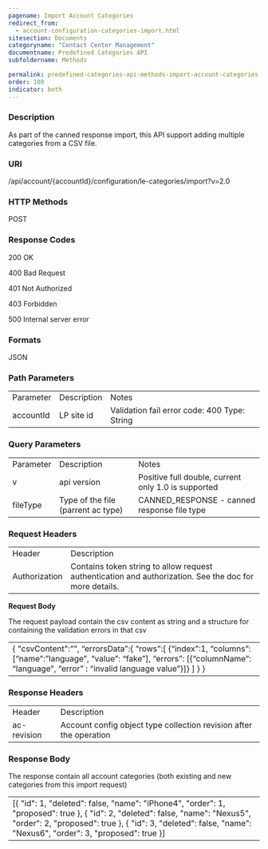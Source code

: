 ```yaml
---
pagename: Import Account Categories
redirect_from:
  - account-configuration-categories-import.html
sitesection: Documents
categoryname: "Contact Center Management"
documentname: Predefined Categories API
subfoldername: Methods

permalink: predefined-categories-api-methods-import-account-categories.html
order: 100
indicator: both
---
```


### Description

As part of the canned response import, this API support adding multiple categories from a CSV file.

### URI

/api/account/{accountId}/configuration/le-categories/import?v=2.0

### HTTP Methods

POST

### Response Codes

200 OK

400 Bad Request

401 Not Authorized

403 Forbidden

500 Internal server error

### Formats

JSON

### Path Parameters

<table>
  <tr>
    <td>Parameter</td>
    <td>Description</td>
    <td>Notes</td>
  </tr>
  <tr>
    <td>accountId</td>
    <td>LP site id</td>
    <td>Validation fail error code: 400
Type: String </td>
  </tr>
</table>


### Query Parameters

<table>
  <tr>
    <td>Parameter</td>
    <td>Description</td>
    <td>Notes</td>
  </tr>
  <tr>
    <td>v</td>
    <td>api version</td>
    <td>Positive full double, current only 1.0 is supported</td>
  </tr>
  <tr>
    <td>fileType</td>
    <td>Type of the file (parrent ac type)</td>
    <td>CANNED_RESPONSE - canned response file type</td>
  </tr>
</table>


### Request Headers

<table>
  <tr>
    <td>Header</td>
    <td>Description</td>
  </tr>
  <tr>
    <td>Authorization</td>
    <td>Contains token string to allow request authentication and authorization. See the doc for more details.</td>
  </tr>
</table>


**Request Body**

The request payload contain the csv content as string and a structure for containing the validation errors in that csv

<table>
  <tr>
    <td>{
   "csvContent":””,
   “errorsData”:{
                           “rows”:[
                                          {“index”:1, “columns”:[“name”:”language”, “value”: “fake”], “errors”: [{“columnName”: “language”, “error” : “invalid language value”}]}
                                      ]
                        }
}</td>
  </tr>
</table>


### Response Headers

<table>
  <tr>
    <td>Header</td>
    <td>Description</td>
  </tr>
  <tr>
    <td>ac-revision</td>
    <td>Account config object type collection revision after the operation</td>
  </tr>
</table>


### Response Body

The response contain all account categories (both existing and new categories from this import request)

<table>
  <tr>
    <td>[{
  "id": 1,
  "deleted": false,
  "name": "iPhone4",
  "order": 1,
  "proposed": true
}, {
  "id": 2,
  "deleted": false,
  "name": "Nexus5",
  "order": 2,
  "proposed": true
}, {
  "id": 3,
  "deleted": false,
  "name": "Nexus6",
  "order": 3,
  "proposed": true
}]</td>
  </tr>
</table>
